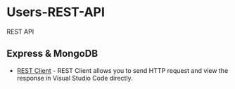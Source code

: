 # Users-REST-API
REST API 

## Express & MongoDB

- [REST Client](https://marketplace.visualstudio.com/items?itemName=humao.rest-client) - REST Client allows you to send HTTP request and view the response in Visual Studio Code directly.
